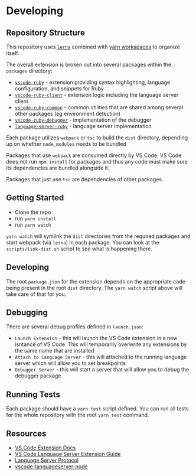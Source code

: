 # Developing

## Repository Structure

This repository uses [`lerna`](https://github.com/lerna/lerna) combined with [yarn workspaces](https://yarnpkg.com/lang/en/docs/workspaces/) to organize itself.

The overall extension is broken out into several packages within the `packages` directory:

- [`vscode-ruby`](https://github.com/rubyide/vscode-ruby/blob/master/packages/vscode-ruby) - extension providing syntax highlighting, language configuration, and snippets for Ruby
- [`vscode-ruby-client`](https://github.com/rubyide/vscode-ruby/blob/master/packages/vscode-ruby-client) - extension logic including the language server client
- [`vscode-ruby-common`](https://github.com/rubyide/vscode-ruby/blob/master/packages/vscode-ruby-common) - common utilities that are shared among several other packages (eg environment detection)
- [`vscode-ruby-debugger`](https://github.com/rubyide/vscode-ruby/blob/master/packages/vscode-ruby-debugger) - implementation of the debugger
- [`language-server-ruby`](https://github.com/rubyide/vscode-ruby/blob/master/packages/language-server-ruby) - language server implementation
  <!-- - [`ruby-debug-ide-protocol`](https://github.com/rubyide/vscode-ruby/blob/master/packages/ruby-debug-ide-protocol) - implementation of the [ruby-debug-ide protocol](https://github.com/ruby-debug/ruby-debug-ide/blob/master/protocol-spec.md) -->

Each package utilizes `webpack` or `tsc` to build the `dist` directory, depending up on whether `node_modules` needs to be bundled

Packages that use `webpack` are consumed directly by VS Code. VS Code does not run `npm install` for packages and thus any code must make sure its dependencies are bundled alongside it.

Packages that just use `tsc` are dependencies of other packages.

## Getting Started

- Clone the repo
- run `yarn install`
- run `yarn watch`

`yarn watch` will symlink the `dist` directories from the required packages and start webpack (via `lerna`) in each package. You can look at the `scripts/link-dist.sh` script to see what is happening there.

## Developing

The root `package.json` for the extension depends on the appropriate code being present in the root `dist` directory. The `yarn watch` script above will take care of that for you.

## Debugging

There are several debug profiles defined in `launch.json`:

- `Launch Extension` - this will launch the VS Code extension in a new isntance of VS Code. This will temporarily overwrite any extensions by the same name that are installed
- `Attach to Language Server` - this will attached to the running language server which will allow you to set breakpoints
- `Debugger Server` - this will start a server that will allow you to debug the debugger package

## Running Tests

Each package should have a `yarn test` script defined. You can run all tests for the whole repository with the root `yarn test` command.

## Resources

- [VS Code Extension Docs](https://code.visualstudio.com/api)
- [VS Code Language Server Extension Guide](https://code.visualstudio.com/api/language-extensions/language-server-extension-guide)
- [Language Server Protocol](https://microsoft.github.io/language-server-protocol/)
- [vscode-languageserver-node](https://github.com/microsoft/vscode-languageserver-node)
